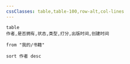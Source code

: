 ```yaml
---
cssClasses: table,table-100,row-alt,col-lines
---
```

```dataview
table 
作者,是否拥有,状态,类型,打分,出版时间,创建时间

from "我的/书籍"

sort 作者 desc
```

